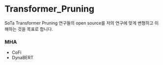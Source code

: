 # Transformer_Pruning
SoTa Transformer Pruning 연구들의 open source를 저의 연구에 맞게 변형하고 이해하는 것을 목표로 합니다.

### MHA
- CoFi
- DynaBERT
